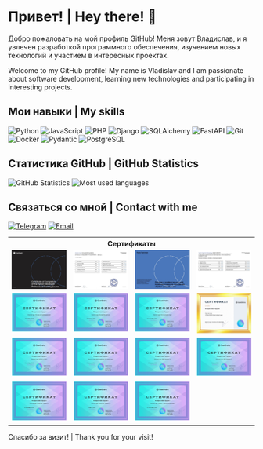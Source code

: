 # Привет! | Hey there! 👋

Добро пожаловать на мой профиль GitHub! Меня зовут Владислав, и я увлечен разработкой программного обеспечения, изучением новых технологий и участием в интересных проектах.

Welcome to my GitHub profile! My name is Vladislav and I am passionate about software development, learning new technologies and participating in interesting projects.

<!--
## О себе | About Me

- 🌱 В настоящее время изучаю: **[Технология или Язык программирования]**
- 👯 Ищу сотрудничество в: **[Тип проекта]**
- 💬 Задайте мне вопрос о: **[Темы или технологии, в которых вы разбираетесь]**
- 📫 Как связаться со мной: **[Ваш email или ссылка на LinkedIn]**
- ⚡ Факт обо мне: **[Интересный факт о вас]**
-->

## Мои навыки | My skills

![Python](https://img.shields.io/badge/-Python-000?&logo=Python) ![JavaScript](https://img.shields.io/badge/-JavaScript-000?&logo=JavaScript) ![PHP](https://img.shields.io/badge/-PHP-000?&logo=PHP) ![Django](https://img.shields.io/badge/-Django-000?&logo=Django) ![SQLAlchemy](https://img.shields.io/badge/-SQLAlchemy-000?&logo=SQLAlchemy) ![FastAPI](https://img.shields.io/badge/-FastAPI-000?&logo=FastAPI) ![Git](https://img.shields.io/badge/-Git-000?&logo=Git) ![Docker](https://img.shields.io/badge/-Docker-000?&logo=Docker) ![Pydantic](https://img.shields.io/badge/-Pydantic-000?&logo=Pydantic) ![PostgreSQL](https://img.shields.io/badge/-PostgreSQL-000?&logo=PostgreSQL)

<!--
## Мои проекты | My projects

### [Проект 1](https://github.com/username/project1)
Описание проекта. Что он делает, используемые технологии и почему он интересен.

### [Проект 2](https://github.com/username/project2)
Описание проекта. Что он делает, используемые технологии и почему он интересен.
-->

## Статистика GitHub | GitHub Statistics

![GitHub Statistics](https://github-readme-stats.vercel.app/api?username=Siellph&show_icons=true&hide_title=true&count_private=true&include_all_commits=true&theme=default&line_height=24)
![Most used languages](https://github-readme-stats.vercel.app/api/top-langs/?username=Siellph&layout=compact&theme=default)

## Связаться со мной | Contact with me

[![Telegram](https://img.shields.io/badge/-Telegram-000?&logo=Telegram)](https://twitter.com/ваш_профиль)
[![Email](https://img.shields.io/badge/-Email-000?&logo=Gmail)](mailto:i@vgordin.ru)

<table>
  <tr>
    <th colspan="4" style="text-align:center;">Сертификаты</th>
  </tr>
  <tr>
    <td><img src="certs/YaP_en1.jpg" alt="Vladislav Gordin_20232BE00441"></td>
    <td><img src="certs/YaP_en2.jpg" alt="Vladislav Gordin_20232BE00441"></td>
    <td><img src="certs/YaP_ru1.jpg" alt="Гордин Владислав Дмитриевич_20232BE00441"></td>
    <td><img src="certs/YaP_ru2.jpg" alt="Гордин Владислав Дмитриевич_20232BE00441"></td>
  </tr>
  <tr>
    <td><img src="certs/DevBase.jpg" alt="Основы программирования"></td>
    <td><img src="certs/DBBase.jpg" alt="Основы баз данных"></td>
    <td><img src="certs/GIT.jpg" alt="Git. Быстрый старт"></td>
    <td><img src="certs/HTMLCSS1.jpg" alt="HTML и CSS"></td>
  </tr>
  <tr>
    <td><img src="certs/HTMLCSS2.jpg" alt="HTML5 и CSS3"></td>
    <td><img src="certs/WebDev.jpg" alt="Веб-разработка. Быстрый старт"></td>
    <td><img src="certs/PHP1.jpg" alt="PHP. Уровень 1"></td>
    <td><img src="certs/PHP2.jpg" alt="PHP. Уровень 2"></td>
  </tr>
  <tr>
    <td><img src="certs/JSlvl1.jpg" alt="JavaScript. Уровень 1"></td>
    <td><img src="certs/JSlvl2.jpg" alt="JavaScript. Уровень 2"></td>
    <td><img src="certs/Laravel.jpg" alt="Laravel. Глубокое погружение"></td>
    <td></td>
  </tr>
</table>


Спасибо за визит! | Thank you for your visit!
